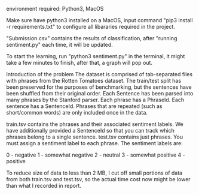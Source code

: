 environment required: Python3, MacOS

Make sure have python3 installed on a MacOS, input command "pip3 install -r requirements.txt" to configure all libararies required in the project.

"Submission.csv" contains the results of classification, after "running sentiment.py" each time, it will be updated.

To start the learning, run "python3 sentiment.py" in the terminal, it might take a few minutes to finish, after that, a graph will pop out.


Introduction of the problem
The dataset is comprised of tab-separated files with phrases from the Rotten Tomatoes dataset. The train/test split has been preserved for the purposes of benchmarking, but the sentences have been shuffled from their original order. Each Sentence has been parsed into many phrases by the Stanford parser. Each phrase has a PhraseId. Each sentence has a SentenceId. Phrases that are repeated (such as short/common words) are only included once in the data.

train.tsv contains the phrases and their associated sentiment labels. We have additionally provided a SentenceId so that you can track which phrases belong to a single sentence.
test.tsv contains just phrases. You must assign a sentiment label to each phrase.
The sentiment labels are:

0 - negative
1 - somewhat negative
2 - neutral
3 - somewhat positive
4 - positive

To reduce size of data to less than 2 MB, I cut off small portions of data from both train.tsv and test.tsv, so the actual time cost now might be lower than what I recorded in report.